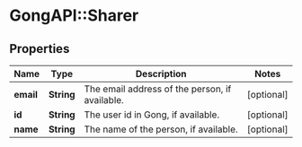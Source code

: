 # GongAPI::Sharer

## Properties
Name | Type | Description | Notes
------------ | ------------- | ------------- | -------------
**email** | **String** | The email address of the person, if available. | [optional] 
**id** | **String** | The user id in Gong, if available. | [optional] 
**name** | **String** | The name of the person, if available. | [optional] 

